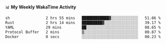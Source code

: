 <!--
**stamp711/stamp711** is a ✨ _special_ ✨ repository because its `README.md` (this file) appears on your GitHub profile.

Here are some ideas to get you started:

- 🔭 I’m currently working on ...
- 🌱 I’m currently learning ...
- 👯 I’m looking to collaborate on ...
- 🤔 I’m looking for help with ...
- 💬 Ask me about ...
- 📫 How to reach me: ...
- 😄 Pronouns: ...
- ⚡ Fun fact: ...
-->

📊 **My Weekly WakaTime Activity**

<!--START_SECTION:waka-->

```txt
sh                2 hrs 55 mins   ████████████▓░░░░░░░░░░░░   51.06 %
Rust              2 hrs 14 mins   █████████▓░░░░░░░░░░░░░░░   39.17 %
YAML              29 mins         ██░░░░░░░░░░░░░░░░░░░░░░░   08.65 %
Protocol Buffer   2 mins          ▒░░░░░░░░░░░░░░░░░░░░░░░░   00.87 %
Docker            0 secs          ░░░░░░░░░░░░░░░░░░░░░░░░░   00.23 %
```

<!--END_SECTION:waka-->

